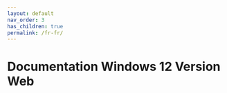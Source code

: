 ```yaml
---
layout: default
nav_order: 3
has_children: true
permalink: /fr-fr/
---
```


# Documentation Windows 12 Version Web

